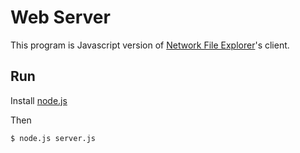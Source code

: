 # Web Server

This program is Javascript version of [Network File Explorer](https://github.com/BenYoo-ben/LightFileExplorer/tree/master/network_file_explorer)'s client.

## Run

Install [node.js](https://nodejs.org/)

Then

```
$ node.js server.js

```
